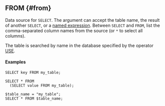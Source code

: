 ## FROM {#from}

Data source for `SELECT`. The argument can accept the table name, the result of another `SELECT`, or a [named expression](../expressions.md#named-nodes). Between `SELECT` and `FROM`, list the comma-separated column names from the source (or `*` to select all columns).

The table is searched by name in the database specified by the operator [USE](../use.md).

#### Examples

```yql
SELECT key FROM my_table;
```

```yql
SELECT * FROM
  (SELECT value FROM my_table);
```

```yql
$table_name = "my_table";
SELECT * FROM $table_name;
```

